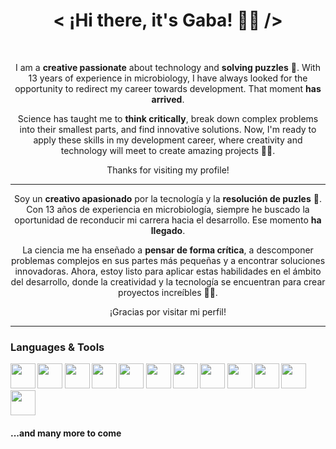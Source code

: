 <h1 align="center"> < ¡Hi there, it's Gaba! 👋🏻 /> </h1><br/>
<div align="center">
  <p> I am a <strong>creative passionate</strong> about technology and <strong>solving puzzles</strong> 🧠. With 13 years of experience in microbiology, I have always looked for the opportunity to redirect my career towards development. That moment <strong>has arrived</strong>.</p>
  <p>Science has taught me to <strong>think critically</strong>, break down complex problems into their smallest parts, and find innovative solutions. Now, I'm ready to apply these skills in my development career, where creativity and technology will meet to create amazing projects 👨‍💻.</p>
  <p>Thanks for visiting my profile!</p>
  <hr/>
  <p>Soy un <strong>creativo apasionado</strong> por la tecnología y la <strong>resolución de puzles</strong> 🧠. Con 13 años de experiencia en microbiología, siempre he buscado la oportunidad de reconducir mi carrera hacia el desarrollo. Ese momento <strong>ha llegado</strong>.</p>
  <p>La ciencia me ha enseñado a <strong>pensar de forma crítica</strong>, a descomponer problemas complejos en sus partes más pequeñas y a encontrar soluciones innovadoras. Ahora, estoy listo para aplicar estas habilidades en el ámbito del desarrollo, donde la creatividad y la tecnología se encuentran para crear proyectos increíbles 👨‍💻.</p>
  <p>¡Gracias por visitar mi perfil!</p>
</div>
<hr/>

<p>
  
### Languages & Tools

<b><img height="40" width="40" src="https://www.svgrepo.com/show/452228/html-5.svg"/>
<img height="40" width="40" src="https://www.svgrepo.com/show/452185/css-3.svg"/>
<img height="40" width="40" src="https://www.svgrepo.com/show/353925/javascript.svg"/>
<img height="40" width="40" src="https://www.svgrepo.com/show/378837/node.svg"/>
<img height="40" width="40" src="https://www.svgrepo.com/show/353724/express.svg"/>
<img height="40" width="40" src="https://www.svgrepo.com/show/373574/ejs.svg"/>
<img height="40" width="40" src="https://www.svgrepo.com/show/452092/react.svg"/>
<img height="40" width="40" src="https://www.svgrepo.com/show/353498/bootstrap.svg"/>
<img height="40" width="40" src="https://www.svgrepo.com/show/353940/jquery.svg"/>
<img height="40" width="40" src="https://www.svgrepo.com/show/452210/git.svg"/>
<img height="40" width="40" src="https://www.svgrepo.com/show/512317/github-142.svg"/>
<img height="40" width="40" src="https://www.svgrepo.com/show/331760/sql-database-generic.svg"/></b>

#### ...and many more to come
</p>


<!--
**xGaba/xGaba** is a ✨ _special_ ✨ repository because its `README.md` (this file) appears on your GitHub profile.

Here are some ideas to get you started:

- 🔭 I’m currently working on ...
- 🌱 I’m currently learning ...
- 👯 I’m looking to collaborate on ...
- 🤔 I’m looking for help with ...
- 💬 Ask me about ...
- 📫 How to reach me: ...
- 😄 Pronouns: ...
- ⚡ Fun fact: ...
-->
